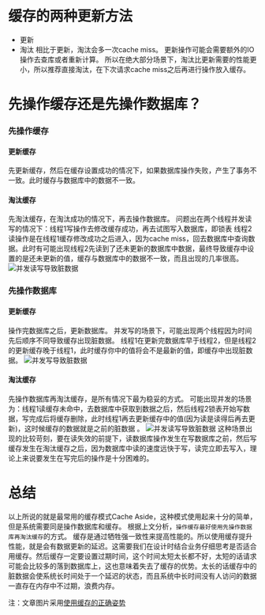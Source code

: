 # 缓存的两种更新方法
- 更新
- 淘汰
相比于更新，淘汰会多一次cache miss。
更新操作可能会需要额外的IO操作去查库或者重新计算。
所以在绝大部分场景下，淘汰比更新需要的性能更小，所以推荐直接淘汰，在下次请求cache miss之后再进行操作放入缓存。

# 先操作缓存还是先操作数据库？
### 先操作缓存
#### 更新缓存
先更新缓存，然后在缓存设置成功的情况下，如果数据库操作失败，产生了事务不一致。此时缓存与数据库中的数据不一致。
#### 淘汰缓存
先淘汰缓存，在淘汰成功的情况下，再去操作数据库。
问题出在两个线程并发读写的情况下：线程1写操作去修改缓存成功，再去试图写入数据库，即锁表
线程2读操作是在线程1缓存修改成功之后进入，因为cache miss，回去数据库中查询数据。此时有可能出现线程2先读到了还未更新的数据库中数据，最终导致缓存中设置的是还未更新的值，缓存与数据库中的数据不一致，而且出现的几率很高。
![并发读写导致脏数据](https://user-gold-cdn.xitu.io/2018/5/11/1634fc3319a4ddb5?imageView2/0/w/1280/h/960/format/webp/ignore-error/1)
### 先操作数据库
#### 更新缓存
操作完数据库之后，更新数据库。
并发写的场景下，可能出现两个线程因为时间先后顺序不同导致缓存出现脏数据。
线程1在更新完数据库早于线程2，但是线程2的更新缓存晚于线程1，此时缓存你中的值将会不是最新的值，即缓存中出现脏数据。
![并发写导致脏数据](https://user-gold-cdn.xitu.io/2018/5/11/1634fc3319beda97?imageslim)
#### 淘汰缓存
先操作数据库再淘汰缓存，是所有情况下最为稳妥的方式。
可能出现并发的场景为：线程1读缓存未命中，去数据库中获取到数据之后，然后线程2锁表开始写数据，写完成后将缓存删除，此时线程1再去更新缓存中的值(因为读是读得后再去更新)，这时候缓存的数据就是之前的脏数据
。
![并发读写导致脏数据](https://user-gold-cdn.xitu.io/2018/5/11/1634fc331997574e?imageView2/0/w/1280/h/960/format/webp/ignore-error/1)
这种场景出现的比较苛刻，要在读失效的前提下，读数据库操作发生在写数据库之前，然后写缓存发生在淘汰缓存之后，因为数据库中读的速度远快于写，读完立即去写入，理论上来说要发生在写完后的操作是十分困难的。

# 总结
以上所说的就是最常用的缓存模式Cache Aside，这种模式使用起来十分的简单，但是系统需要同是操作数据库和缓存。
根据上文分析，`操作缓存最好使用先操作数据库再淘汰缓存`的方式。
缓存是通过牺牲强一致性来提高性能的。所以使用缓存提升性能，就是会有数据更新的延迟。这需要我们在设计时结合业务仔细思考是否适合用缓存。然后缓存一定要设置过期时间，这个时间太短太长都不好，太短的话请求可能会比较多的落到数据库上，这也意味着失去了缓存的优势。太长的话缓存中的脏数据会使系统长时间处于一个延迟的状态，而且系统中长时间没有人访问的数据一直存在内存中不过期，浪费内存。 

注：文章图片采用[使用缓存的正确姿势](https://juejin.im/post/5af5b2c36fb9a07ac65318bd#heading-11)
